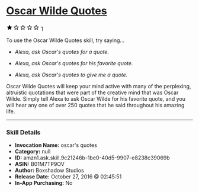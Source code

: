 # [Oscar Wilde Quotes](http://alexa.amazon.com/#skills/amzn1.ask.skill.9c21246b-1be0-40d5-9907-e8238c39069b)
![1 stars](../../images/ic_star_black_18dp_1x.png)![1 stars](../../images/ic_star_border_black_18dp_1x.png)![1 stars](../../images/ic_star_border_black_18dp_1x.png)![1 stars](../../images/ic_star_border_black_18dp_1x.png)![1 stars](../../images/ic_star_border_black_18dp_1x.png) 1

To use the Oscar Wilde Quotes skill, try saying...

* *Alexa, ask Oscar's quotes for a quote.*

* *Alexa, ask Oscar's quotes for his favorite quote.*

* *Alexa, ask Oscar's quotes to give me a quote.*

Oscar Wilde Quotes will keep your mind active with many of the perplexing, altruistic quotations that were part of the creative mind that was Oscar Wilde. Simply tell Alexa to ask Oscar Wilde for his favorite quote, and you will hear any one of over 250 quotes that he said throughout his amazing life.

***

### Skill Details

* **Invocation Name:** oscar's quotes
* **Category:** null
* **ID:** amzn1.ask.skill.9c21246b-1be0-40d5-9907-e8238c39069b
* **ASIN:** B01M7TP9OV
* **Author:** Boxshadow Studios
* **Release Date:** October 27, 2016 @ 02:45:51
* **In-App Purchasing:** No
